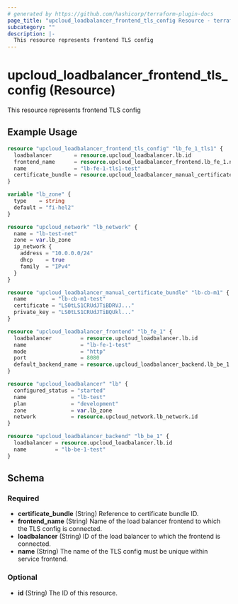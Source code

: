 ```yaml
---
# generated by https://github.com/hashicorp/terraform-plugin-docs
page_title: "upcloud_loadbalancer_frontend_tls_config Resource - terraform-provider-upcloud"
subcategory: ""
description: |-
  This resource represents frontend TLS config
---
```


# upcloud_loadbalancer_frontend_tls_config (Resource)

This resource represents frontend TLS config

## Example Usage

```terraform
resource "upcloud_loadbalancer_frontend_tls_config" "lb_fe_1_tls1" {
  loadbalancer       = resource.upcloud_loadbalancer.lb.id
  frontend_name      = resource.upcloud_loadbalancer_frontend.lb_fe_1.name
  name               = "lb-fe-1-tls1-test"
  certificate_bundle = resource.upcloud_loadbalancer_manual_certificate_bundle.lb-cb-m1.id
}

variable "lb_zone" {
  type    = string
  default = "fi-hel2"
}

resource "upcloud_network" "lb_network" {
  name = "lb-test-net"
  zone = var.lb_zone
  ip_network {
    address = "10.0.0.0/24"
    dhcp    = true
    family  = "IPv4"
  }
}

resource "upcloud_loadbalancer_manual_certificate_bundle" "lb-cb-m1" {
  name        = "lb-cb-m1-test"
  certificate = "LS0tLS1CRUdJTiBDRVJ..."
  private_key = "LS0tLS1CRUdJTiBQUkl..."
}

resource "upcloud_loadbalancer_frontend" "lb_fe_1" {
  loadbalancer         = resource.upcloud_loadbalancer.lb.id
  name                 = "lb-fe-1-test"
  mode                 = "http"
  port                 = 8080
  default_backend_name = resource.upcloud_loadbalancer_backend.lb_be_1.name
}

resource "upcloud_loadbalancer" "lb" {
  configured_status = "started"
  name              = "lb-test"
  plan              = "development"
  zone              = var.lb_zone
  network           = resource.upcloud_network.lb_network.id
}

resource "upcloud_loadbalancer_backend" "lb_be_1" {
  loadbalancer = resource.upcloud_loadbalancer.lb.id
  name         = "lb-be-1-test"
}
```

<!-- schema generated by tfplugindocs -->
## Schema

### Required

- **certificate_bundle** (String) Reference to certificate bundle ID.
- **frontend_name** (String) Name of the load balancer frontend to which the TLS config is connected.
- **loadbalancer** (String) ID of the load balancer to which the frontend is connected.
- **name** (String) The name of the TLS config must be unique within service frontend.

### Optional

- **id** (String) The ID of this resource.


